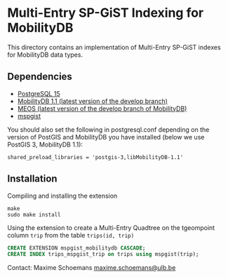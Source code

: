 Multi-Entry SP-GiST Indexing for MobilityDB
===========================================

This directory contains an implementation of Multi-Entry SP-GiST indexes for MobilityDB data types.

Dependencies
------------
- [PostgreSQL 15](https://www.postgresql.org/)
- [MobilityDB 1.1 (latest version of the develop branch)](https://github.com/MobilityDB/MobilityDB)
- [MEOS (latest version of the develop branch of MobilityDB)](https://www.libmeos.org/)
- [mspgist](megist/mspgist)

You should also set the following in postgresql.conf depending on the version of PostGIS and MobilityDB you have installed (below we use PostGIS 3, MobilityDB 1.1):

```
shared_preload_libraries = 'postgis-3,libMobilityDB-1.1'
```

Installation
------------
Compiling and installing the extension
```
make
sudo make install
```

Using the extension to create a Multi-Entry Quadtree on the tgeompoint column `trip` from the table `trips(id, trip)`
```sql
CREATE EXTENSION mspgist_mobilitydb CASCADE;
CREATE INDEX trips_mspgist_trip on trips using mspgist(trip);
```

Contact:
  Maxime Schoemans  <maxime.schoemans@ulb.be>
